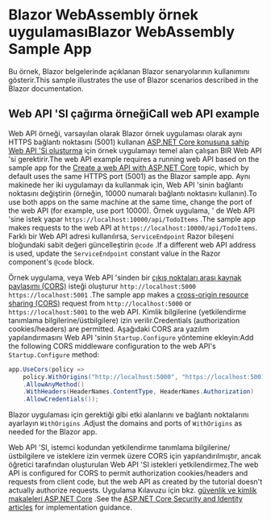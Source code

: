# <a name="blazor-webassembly-sample-app"></a><span data-ttu-id="3392f-101">Blazor WebAssembly örnek uygulaması</span><span class="sxs-lookup"><span data-stu-id="3392f-101">Blazor WebAssembly Sample App</span></span>

<span data-ttu-id="3392f-102">Bu örnek, Blazor belgelerinde açıklanan Blazor senaryolarının kullanımını gösterir.</span><span class="sxs-lookup"><span data-stu-id="3392f-102">This sample illustrates the use of Blazor scenarios described in the Blazor documentation.</span></span>

## <a name="call-web-api-example"></a><span data-ttu-id="3392f-103">Web API 'SI çağırma örneği</span><span class="sxs-lookup"><span data-stu-id="3392f-103">Call web API example</span></span>

<span data-ttu-id="3392f-104">Web API örneği, varsayılan olarak Blazor örnek uygulaması olarak aynı HTTPS bağlantı noktasını (5001) kullanan <a href="https://docs.microsoft.com/aspnet/core/tutorials/first-web-api">ASP.NET Core konusuna sahip Web API 'Si oluşturma</a> için örnek uygulamayı temel alan çalışan BIR Web API 'si gerektirir.</span><span class="sxs-lookup"><span data-stu-id="3392f-104">The web API example requires a running web API based on the sample app for the <a href="https://docs.microsoft.com/aspnet/core/tutorials/first-web-api">Create a web API with ASP.NET Core</a> topic, which by default uses the same HTTPS port (5001) as the Blazor sample app.</span></span> <span data-ttu-id="3392f-105">Aynı makinede her iki uygulamayı da kullanmak için, Web API 'sinin bağlantı noktasını değiştirin (örneğin, 10000 numaralı bağlantı noktasını kullanın).</span><span class="sxs-lookup"><span data-stu-id="3392f-105">To use both apps on the same machine at the same time, change the port of the web API (for example, use port 10000).</span></span> <span data-ttu-id="3392f-106">Örnek uygulama, ' de Web API 'sine istek yapar `https://localhost:10000/api/TodoItems` .</span><span class="sxs-lookup"><span data-stu-id="3392f-106">The sample app makes requests to the web API at `https://localhost:10000/api/TodoItems`.</span></span> <span data-ttu-id="3392f-107">Farklı bir Web API adresi kullanılırsa, `ServiceEndpoint` Razor bileşeni bloğundaki sabit değeri güncelleştirin `@code` .</span><span class="sxs-lookup"><span data-stu-id="3392f-107">If a different web API address is used, update the `ServiceEndpoint` constant value in the Razor component's `@code` block.</span></span></p>

<span data-ttu-id="3392f-108">Örnek uygulama, veya Web API 'sinden bir <a href="https://docs.microsoft.com/aspnet/core/security/cors">çıkış noktaları arası kaynak paylaşımı (CORS)</a> isteği oluşturur `http://localhost:5000` `https://localhost:5001` .</span><span class="sxs-lookup"><span data-stu-id="3392f-108">The sample app makes a <a href="https://docs.microsoft.com/aspnet/core/security/cors">cross-origin resource sharing (CORS)</a> request from `http://localhost:5000` or `https://localhost:5001` to the web API.</span></span> <span data-ttu-id="3392f-109">Kimlik bilgilerine (yetkilendirme tanımlama bilgilerine/üstbilgilere) izin verilir.</span><span class="sxs-lookup"><span data-stu-id="3392f-109">Credentials (authorization cookies/headers) are permitted.</span></span> <span data-ttu-id="3392f-110">Aşağıdaki CORS ara yazılım yapılandırmasını Web API 'sinin `Startup.Configure` yöntemine ekleyin:</span><span class="sxs-lookup"><span data-stu-id="3392f-110">Add the following CORS middleware configuration to the web API's `Startup.Configure` method:</span></span></p>

```csharp
app.UseCors(policy => 
    policy.WithOrigins("http://localhost:5000", "https://localhost:5001")
    .AllowAnyMethod()
    .WithHeaders(HeaderNames.ContentType, HeaderNames.Authorization)
    .AllowCredentials());
```

<span data-ttu-id="3392f-111">Blazor uygulaması için gerektiği gibi etki alanlarını ve bağlantı noktalarını ayarlayın `WithOrigins` .</span><span class="sxs-lookup"><span data-stu-id="3392f-111">Adjust the domains and ports of `WithOrigins` as needed for the Blazor app.</span></span>

<span data-ttu-id="3392f-112">Web API 'SI, istemci kodundan yetkilendirme tanımlama bilgilerine/üstbilgilere ve isteklere izin vermek üzere CORS için yapılandırılmıştır, ancak öğretici tarafından oluşturulan Web API 'SI istekleri yetkilendirmez.</span><span class="sxs-lookup"><span data-stu-id="3392f-112">The web API is configured for CORS to permit authorization cookies/headers and requests from client code, but the web API as created by the tutorial doesn't actually authorize requests.</span></span> <span data-ttu-id="3392f-113">Uygulama Kılavuzu için bkz. <a href="https://docs.microsoft.com/aspnet/core/security/">güvenlik ve kimlik makaleleri ASP.NET Core</a> .</span><span class="sxs-lookup"><span data-stu-id="3392f-113">See the <a href="https://docs.microsoft.com/aspnet/core/security/">ASP.NET Core Security and Identity articles</a> for implementation guidance.</span></span>
